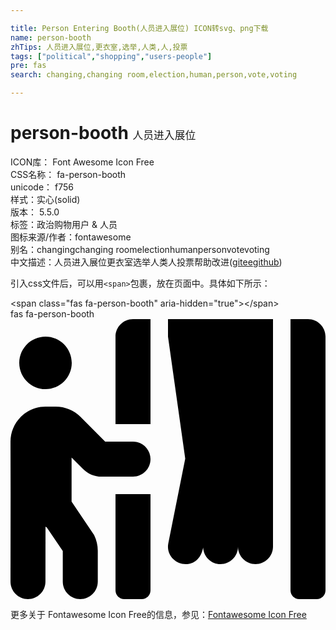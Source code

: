 ```yaml
---

title: Person Entering Booth(人员进入展位) ICON转svg、png下载
name: person-booth
zhTips: 人员进入展位,更衣室,选举,人类,人,投票
tags: ["political","shopping","users-people"]
pre: fas
search: changing,changing room,election,human,person,vote,voting

---
```


# person-booth  <small style="font-size: 60%;font-weight: 100">人员进入展位</small>


<div class="detail-page">
<p>
<span>
ICON库：
<span class="badge-secondary badge">Font Awesome Icon Free</span> 
</span>
<br/>
<span>
CSS名称：
<span class="badge-secondary badge">fa-person-booth</span> 
</span>
<br/>
<span>
unicode：
<span class="badge-secondary badge">f756</span> 
<copy-btn content='f756' btn-title=""></copy-btn>
<copy-btn :content='String.fromCodePoint(parseInt("f756", 16))' btn-title="复制U"></copy-btn>
</span><br/><span>样式：<span class="badge-light badge">实心(solid)</span></span>
<br/>
<span>
版本：
<span class="badge-secondary badge">5.5.0</span> 
</span><br/><span>标签：<span class="badge-light badge"><router-link to="/tags/political.html">政治</router-link></span><span class="badge-light badge"><router-link to="/tags/shopping.html">购物</router-link></span><span class="badge-light badge"><router-link to="/tags/users-people.html">用户 & 人员</router-link></span></span>
<br/>
<span>图标来源/作者：<span class="badge-light badge">fontawesome</span></span> 
<br/>
<span>别名：<span class="badge-light badge">changing</span><span class="badge-light badge">changing room</span><span class="badge-light badge">election</span><span class="badge-light badge">human</span><span class="badge-light badge">person</span><span class="badge-light badge">vote</span><span class="badge-light badge">voting</span></span><br/><span class="zh-detail">中文描述：<span class="badge-primary badge">人员进入展位</span><span class="badge-primary badge">更衣室</span><span class="badge-primary badge">选举</span><span class="badge-primary badge">人类</span><span class="badge-primary badge">人</span><span class="badge-primary badge">投票</span><span class="help-link"><span>帮助改进</span>(<a href="https://gitee.com/liuwave/icon-helper/edit/master/json/fontawesome/solid/person-booth.json" target="_blank" rel="noopener noreferrer">gitee</a><a href="https://github.com/liuwave/icon-helper/edit/master/json/fontawesome/solid/person-booth.json" target="_blank" rel="noopener noreferrer">github</a></span>)</span><br/>
</p>
</div>
<div class="alert alert-dark">
  <i class="fas fa-person-booth fa-xs"></i>
  <i class="fas fa-person-booth fa-sm"></i>
  <i class="fas fa-person-booth fa-lg"></i>
  <i class="fas fa-person-booth fa-2x"></i>
  <i class="fas fa-person-booth fa-3x"></i>
  <i class="fas fa-person-booth fa-5x"></i>
  <i class="fas fa-person-booth fa-7x"></i>
</div>
<div>
  <p>引入css文件后，可以用<code>&lt;span&gt;</code>包裹，放在页面中。具体如下所示：    
  </p>
  <div class="alert alert-primary" style="font-size: 14px">
    &lt;span class="fas fa-person-booth" aria-hidden="true"&gt;&lt;/span&gt;
    <copy-btn content='<span class="fas fa-person-booth" aria-hidden="true"></span>'></copy-btn>
  </div>
  <div class="alert alert-secondary">
    <i class="fas fa-person-booth"
    style="font-size: 24px"
    aria-hidden="true"></i> fas fa-person-booth
    <copy-btn content="fas fa-person-booth" btn-title="复制图标名称"></copy-btn>
  </div>
</div>
<div id="svg" class="svg-wrap">
<svg xmlns="http://www.w3.org/2000/svg" viewBox="0 0 576 512"><path d="M192 496c0 8.8 7.2 16 16 16h32c8.8 0 16-7.2 16-16V320h-64v176zm32-272h-50.9l-45.2-45.3C115.8 166.6 99.7 160 82.7 160H64c-17.1 0-33.2 6.7-45.3 18.8C6.7 190.9 0 207 0 224.1L.2 320 0 480c0 17.7 14.3 32 31.9 32 17.6 0 32-14.3 32-32l.1-100.7c.9.5 1.6 1.3 2.5 1.7l29.1 43v56c0 17.7 14.3 32 32 32s32-14.3 32-32v-56.5c0-9.9-2.3-19.8-6.7-28.6l-41.2-61.3V253l20.9 20.9c9.1 9.1 21.1 14.1 33.9 14.1H224c17.7 0 32-14.3 32-32s-14.3-32-32-32zM64 128c26.5 0 48-21.5 48-48S90.5 32 64 32 16 53.5 16 80s21.5 48 48 48zm224-96l31.5 223.1-30.9 154.6c-4.3 21.6 13 38.3 31.4 38.3 15.2 0 28-9.1 32.3-30.4.9 16.9 14.6 30.4 31.7 30.4 17.7 0 32-14.3 32-32 0 17.7 14.3 32 32 32s32-14.3 32-32V0H288v32zm-96 0v160h64V0h-32c-17.7 0-32 14.3-32 32zM544 0h-32v496c0 8.8 7.2 16 16 16h32c8.8 0 16-7.2 16-16V32c0-17.7-14.3-32-32-32z"/></svg>
</div>
<detail full-name='fa-person-booth'></detail>
    
<div><p>更多关于  Fontawesome Icon Free的信息，参见：<a target="_blank" href="https://iconhelper.cn/fontawesome.html">Fontawesome Icon Free</a>
</p></div>
